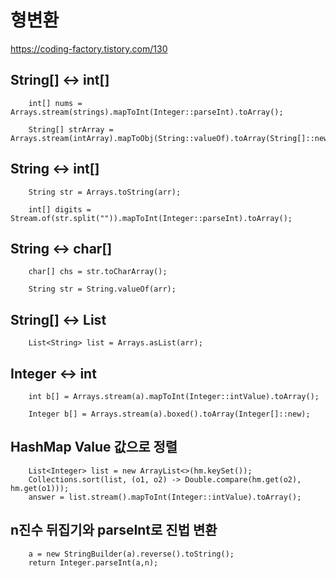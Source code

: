 형변환
======

https://coding-factory.tistory.com/130

## String[] <-> int[] 
        int[] nums = Arrays.stream(strings).mapToInt(Integer::parseInt).toArray();

        String[] strArray = Arrays.stream(intArray).mapToObj(String::valueOf).toArray(String[]::new);

## String <-> int[]
        String str = Arrays.toString(arr);

        int[] digits = Stream.of(str.split("")).mapToInt(Integer::parseInt).toArray();

## String <-> char[]
        char[] chs = str.toCharArray();

        String str = String.valueOf(arr);

## String[] <-> List
        List<String> list = Arrays.asList(arr);
        
## Integer <-> int
        int b[] = Arrays.stream(a).mapToInt(Integer::intValue).toArray(); 

        Integer b[] = Arrays.stream(a).boxed().toArray(Integer[]::new); 





## HashMap Value 값으로 정렬

        List<Integer> list = new ArrayList<>(hm.keySet());
        Collections.sort(list, (o1, o2) -> Double.compare(hm.get(o2), hm.get(o1)));
        answer = list.stream().mapToInt(Integer::intValue).toArray();


## n진수 뒤집기와 parseInt로 진법 변환
        
        a = new StringBuilder(a).reverse().toString();
        return Integer.parseInt(a,n);
